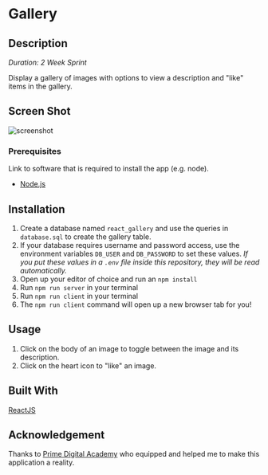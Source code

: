 # Gallery

## Description

_Duration: 2 Week Sprint_

Display a gallery of images with options to view a description and "like" items in the gallery.

## Screen Shot

![screenshot](screenshot.gif)

### Prerequisites

Link to software that is required to install the app (e.g. node).

- [Node.js](https://nodejs.org/en/)

## Installation

1. Create a database named `react_gallery` and use the queries in `database.sql` to create the gallery table.
2. If your database requires username and password access, use the environment variables `DB_USER` and `DB_PASSWORD` to set these values. *If you put these values in a `.env` file inside this repository, they will be read automatically.*
3. Open up your editor of choice and run an `npm install`
4. Run `npm run server` in your terminal
5. Run `npm run client` in your terminal
6. The `npm run client` command will open up a new browser tab for you!

## Usage

1. Click on the body of an image to toggle between the image and its description.
2. Click on the heart icon to "like" an image.

## Built With

[ReactJS](https://react.dev/)

## Acknowledgement
Thanks to [Prime Digital Academy](www.primeacademy.io) who equipped and helped me to make this application a reality.
